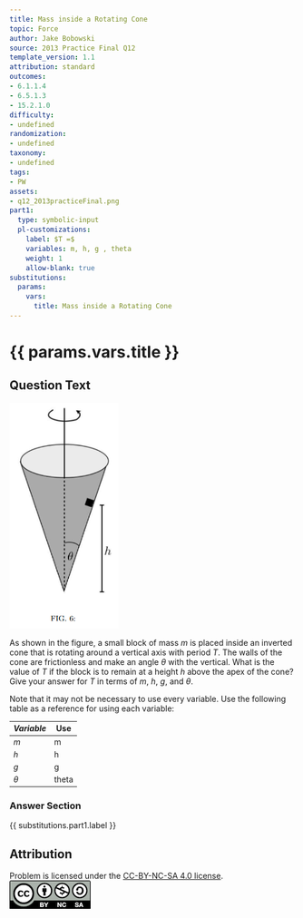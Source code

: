 ```yaml
---
title: Mass inside a Rotating Cone
topic: Force
author: Jake Bobowski
source: 2013 Practice Final Q12
template_version: 1.1
attribution: standard
outcomes:
- 6.1.1.4
- 6.5.1.3
- 15.2.1.0
difficulty:
- undefined
randomization:
- undefined
taxonomy:
- undefined
tags:
- PW
assets:
- q12_2013practiceFinal.png
part1:
  type: symbolic-input
  pl-customizations:
    label: $T =$
    variables: m, h, g , theta
    weight: 1
    allow-blank: true
substitutions:
  params:
    vars:
      title: Mass inside a Rotating Cone
---
```

# {{ params.vars.title }}

## Question Text

![An inverted cone whose walls make an angle theta with the vertical axis. The vertical height measured from the pointed end is h.](q12_2013practiceFinal.png)

As shown in the figure, a small block of mass $m$ is placed inside an inverted cone that is rotating around a vertical axis with period $T$. The walls of the cone are frictionless and make an angle $\theta$ with the vertical.  What is the value of $T$ if the block is to remain at a height $h$ above the apex of the cone? Give  your answer for $T$ in terms of $m$, $h$, $g$, and $\theta$.

Note that it may not be necessary to use every variable. Use the following table as a reference for using each variable:

| $Variable$ | Use   |
|----------|-------|
| $m$  | m  |
| $h$  | h  |
| $g$      | g     |
| $\theta$ | theta |

### Answer Section

{{ substitutions.part1.label }}

## Attribution

Problem is licensed under the [CC-BY-NC-SA 4.0 license](https://creativecommons.org/licenses/by-nc-sa/4.0/).<br> ![The Creative Commons 4.0 license requiring attribution-BY, non-commercial-NC, and share-alike-SA license.](https://raw.githubusercontent.com/firasm/bits/master/by-nc-sa.png)